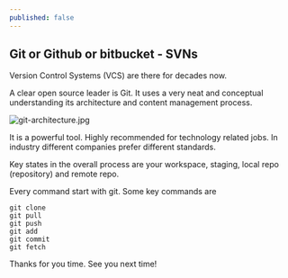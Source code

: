```yaml
---
published: false
---
```

## Git or Github or bitbucket - SVNs



Version Control Systems (VCS) are there for decades now. 

A clear open source leader is Git. It uses a very neat and conceptual understanding its architecture and content management process. 

![git-architecture.jpg]({{site.baseurl}}/_posts/git-architecture.jpg)

It is a powerful tool. Highly recommended for technology related jobs. In industry different companies prefer different standards. 

Key states in the overall process are your workspace, staging, local repo (repository) and remote repo.

Every command start with git. Some key commands are 

```
git clone
git pull
git push
git add
git commit
git fetch
```

Thanks for you time. See you next time!
